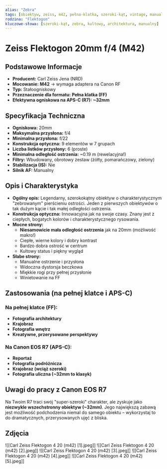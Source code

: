 ```yaml
---
alias: "Zebra"
tags: [obiektyw, zeiss, m42, pełna-klatka, szeroki-kąt, vintage, manualny]
rodzina: "Flektogon"
kluczowe-słowa: [szeroki-kąt, zebra, kultowy, architektura, manualny]
---
```


# Zeiss Flektogon 20mm f/4 (M42)

## Podstawowe Informacje
- **Producent:** Carl Zeiss Jena (NRD)
- **Mocowanie:** **M42** → wymaga adaptera na Canon RF
- **Typ:** Stałoogniskowy
- **Przeznaczenie dla formatu:** **Pełna klatka (FF)**
- **Efektywna ogniskowa na APS-C (R7):** **~32mm**

## Specyfikacja Techniczna
- **Ogniskowa:** 20mm
- **Maksymalna przysłona:** f/4
- **Minimalna przysłona:** f/22
- **Konstrukcja optyczna:** 9 elementów w 7 grupach
- **Liczba listków przysłony:** 6 (proste)
- **Minimalna odległość ostrzenia:** ~0.19 m (rewelacyjna!)
- **Filtry:** Wbudowany, obrotowy zestaw (żółty, pomarańczowy, zielony)
- **Stabilizacja (IS):** Nie
- **Silnik AF:** Manualny

## Opis i Charakterystyka
- **Ogólny opis:** Legendarny, szerokokątny obiektyw o charakterystycznym "zebrowanym" pierścieniu ostrości. Jeden z pierwszych obiektywów o tak dużym kącie i tak małej odległości ostrzenia.
- **Konstrukcja optyczna:** Innowacyjna jak na swoje czasy. Znany jest z ciepłych, bogatych kolorów i charakterystycznego rysowania.
- **Mocne strony:**
    - **Niesamowicie mała odległość ostrzenia** jak na 20mm (możliwość makro!)
    - Ciepłe, wierne kolory i dobry kontrast
    - Bardzo dobra ostrość w centrum
    - Kultowy status i piękny wygląd
- **Słabe strony:**
    - Manualne ostrzenie i przysłona
    - Widoczna dystorsja beczkowa
    - Miękkie rogi przy pełnej przysłonie
    - Winietowanie na FF

## Zastosowania (na pełnej klatce i APS-C)
### Na pełnej klatce (FF):
- **Fotografia architektury**
- **Krajobraz**
- **Fotografia wnętrz**
- **Kreatywne, przerysowane perspektywy**

### Na Canon EOS R7 (APS-C):
- **Reportaż**
- **Fotografia podróżnicza**
- **Krajobraz (wciąż szeroki)**
- **Fotografia uliczna (~32mm to klasyk)**

## Uwagi do pracy z Canon EOS R7
Na Twoim R7 traci swój "super-szeroki" charakter, ale zyskuje jako **niezwykle wszechstronny obiektyw (~32mm)**. Jego największą zabawą jest możliwość podchodzenia niemal do samego obiektu – wykorzystaj to do dramatycznych, przerysowanych ujęć z bliska.

## Zdjęcia
![[Carl Zeiss Flektogon 4 20 (m42) [1].jpeg]]
![[Carl Zeiss Flektogon 4 20 (m42) [2].jpeg]]
![[Carl Zeiss Flektogon 4 20 (m42) [3].jpeg]]
![[Carl Zeiss Flektogon 4 20 (m42) [4].jpeg]]
![[Carl Zeiss Flektogon 4 20 (m42) [5].jpeg]]

